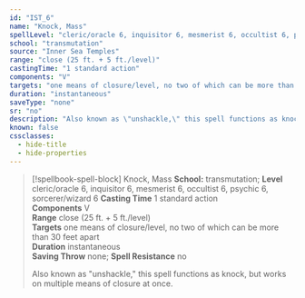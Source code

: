 ```yaml
---
id: "IST_6"
name: "Knock, Mass"
spellLevel: "cleric/oracle 6, inquisitor 6, mesmerist 6, occultist 6, psychic 6, sorcerer/wizard 6"
school: "transmutation"
source: "Inner Sea Temples"
range: "close (25 ft. + 5 ft./level)"
castingTime: "1 standard action"
components: "V"
targets: "one means of closure/level, no two of which can be more than 30 feet apart"
duration: "instantaneous"
saveType: "none"
sr: "no"
description: "Also known as \"unshackle,\" this spell functions as knock, but works on multiple means of closure at once."
known: false
cssclasses:
  - hide-title
  - hide-properties
---
```


> [!spellbook-spell-block] Knock, Mass
> **School:** transmutation; **Level** cleric/oracle 6, inquisitor 6, mesmerist 6, occultist 6, psychic 6, sorcerer/wizard 6
> **Casting Time** 1 standard action  
> **Components** V  
> **Range** close (25 ft. + 5 ft./level)  
> **Targets** one means of closure/level, no two of which can be more than 30 feet apart  
> **Duration** instantaneous  
> **Saving Throw** none; **Spell Resistance** no
> 
> Also known as "unshackle," this spell functions as knock, but works on multiple means of closure at once.